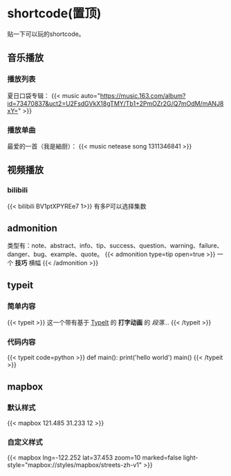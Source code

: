 # shortcode(置顶)

贴一下可以玩的shortcode。

## 音乐播放
### 播放列表
夏日口袋专辑：
{{< music auto="https://music.163.com/album?id=73470837&uct2=U2FsdGVkX18gTMY/Tb1+2PmOZr2G/Q7mOdM/mANJ8xY=" >}}


### 播放单曲

最爱的一首（我是紬厨）：
{{< music netease song 1311346841 >}}



## 视频播放
### bilibili
{{< bilibili BV1ptXPYREe7 1>}} 
有多P可以选择集数

## admonition
类型有：note、abstract、info、tip、success、question、warning、failure、danger、bug、example、quote。
{{< admonition type=tip  open=true >}}
一个 **技巧** 横幅
{{< /admonition >}}



## typeit

### 简单内容
{{< typeit >}}
这一个带有基于 [TypeIt](https://typeitjs.com/) 的 **打字动画** 的 *段落*...
{{< /typeit >}}

### 代码内容

{{< typeit code=python >}}
def main():
    print('hello world')
main()
{{< /typeit >}}


##  mapbox
### 默认样式

{{< mapbox 121.485 31.233 12 >}}


### 自定义样式

{{< mapbox lng=-122.252 lat=37.453 zoom=10 marked=false light-style="mapbox://styles/mapbox/streets-zh-v1" >}}

